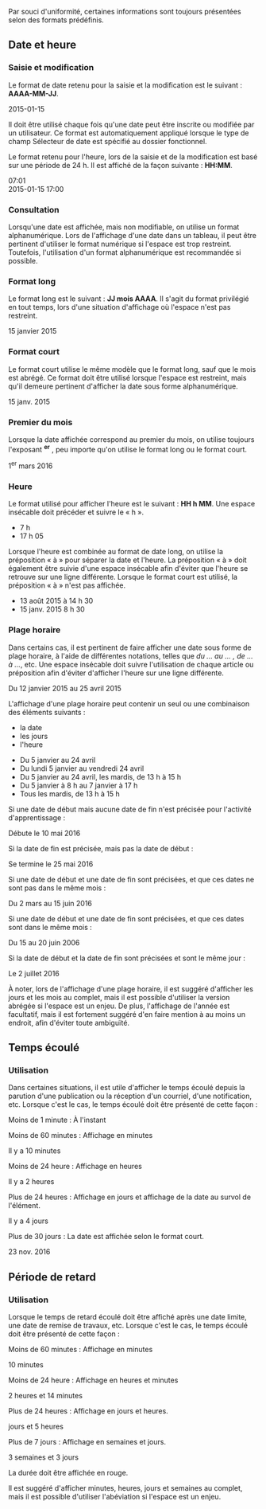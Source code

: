 Par souci d'uniformité, certaines informations sont toujours présentées selon des formats prédéfinis.

## Date et heure
### Saisie et modification
Le format de date retenu pour la saisie et la modification est le suivant : **AAAA-MM-JJ**.

<m-panel>2015-01-15</m-panel>

Il doit être utilisé chaque fois qu'une date peut être inscrite ou modifiée par un utilisateur. Ce format est automatiquement appliqué lorsque le type de champ Sélecteur de date est spécifié au dossier fonctionnel.

Le format retenu pour l'heure, lors de la saisie et de la modification est basé sur une période de 24 h. Il est affiché de la façon suivante : **HH:MM**.

<m-panel>07:01<br/>2015-01-15 17:00</m-panel>

### Consultation
Lorsqu'une date est affichée, mais non modifiable, on utilise un format alphanumérique. Lors de l'affichage d'une date dans un tableau, il peut être pertinent d'utiliser le format numérique si l'espace est trop restreint. Toutefois, l'utilisation d'un format alphanumérique est recommandée si possible.

### Format long
Le format long est le suivant : **JJ mois AAAA**. Il s'agit du format privilégié en tout temps, lors d'une situation d'affichage où l'espace n'est pas restreint.

<m-panel>15 janvier 2015</m-panel>

### Format court
Le format court utilise le même modèle que le format long, sauf que le mois est abrégé. Ce format doit être utilisé lorsque l'espace est restreint, mais qu'il demeure pertinent d'afficher la date sous forme alphanumérique.

<m-panel>15 janv. 2015</m-panel>

### Premier du mois
Lorsque la date affichée correspond au premier du mois, on utilise toujours l'exposant <sup>**er**</sup> , peu importe qu'on utilise le format long ou le format court.

<m-panel>1<sup>er</sup> mars 2016</m-panel>

### Heure
Le format utilisé pour afficher l'heure est le suivant : **HH h MM**. Une espace insécable doit précéder et suivre le « h ».

<m-panel>
    <ul class="m-u--bullet-list">
        <li>7 h</li>
        <li>17 h 05</li>
    </ul>
</m-panel>

Lorsque l'heure est combinée au format de date long, on utilise la préposition « à » pour séparer la date et l'heure. La préposition « à » doit également être suivie d'une espace insécable afin d'éviter que l'heure se retrouve sur une ligne différente. Lorsque le format court est utilisé, la préposition « à » n'est pas affichée.

<m-panel>
    <ul class="m-u--bullet-list">
        <li>13 août 2015 à 14 h 30</li>
        <li>15 janv. 2015 8 h 30</li>
    </ul>
</m-panel>

### Plage horaire
Dans certains cas, il est pertinent de faire afficher une date sous forme de plage horaire, à l'aide de différentes notations, telles que *du ... au ... , de ... à ...*, etc. Une espace insécable doit suivre l'utilisation de chaque article ou préposition afin d'éviter d'afficher l'heure sur une ligne différente.

<m-panel>Du 12 janvier 2015 au 25 avril 2015</m-panel>

L'affichage d'une plage horaire peut contenir un seul ou une combinaison des éléments suivants :
<ul class="m-u--bullet-list">
        <li>la date</li>
        <li>les jours</li>
        <li>l'heure</li>
    </ul>

<m-panel>
    <ul class="m-u--bullet-list">
        <li>Du 5 janvier au 24 avril</li>
        <li>Du lundi 5 janvier au vendredi 24 avril</li>
        <li>Du 5 janvier au 24 avril, les mardis, de 13 h à 15 h</li>
        <li>Du 5 janvier à 8 h au 7 janvier à 17 h</li>
        <li>Tous les mardis, de 13 h à 15 h</li>
    </ul>
</m-panel>

Si une date de début mais aucune date de fin n'est précisée pour l'activité d'apprentissage :

<m-panel>Débute le 10 mai 2016</m-panel>

Si la date de fin est précisée, mais pas la date de début :

<m-panel>Se termine le 25 mai 2016</m-panel>

Si une date de début et une date de fin sont précisées, et que ces dates ne sont pas dans le même mois :

<m-panel>Du 2 mars au 15 juin 2016</m-panel>

Si une date de début et une date de fin sont précisées, et que ces dates sont dans le même mois :

<m-panel>Du 15 au 20 juin 2006</m-panel>

Si la date de début et la date de fin sont précisées et sont le même jour :

<m-panel>Le 2 juillet 2016</m-panel>

À noter, lors de l'affichage d'une plage horaire, il est suggéré d'afficher les jours et les mois au complet, mais il est possible d'utiliser la version abrégée si l'espace est un enjeu. De plus, l'affichage de l'année est facultatif, mais il est fortement suggéré d'en faire mention à au moins un endroit, afin d'éviter toute ambiguïté.

<h2>Temps écoulé</h2>
<h3>Utilisation</h3>
Dans certaines situations, il est utile d'afficher le temps écoulé depuis la parution d'une publication ou la réception d'un courriel, d'une notification, etc. Lorsque c'est le cas, le temps écoulé doit être présenté de cette façon :

Moins de 1 minute : À l'instant

Moins de 60 minutes : Affichage en minutes

<m-panel>Il y a 10 minutes</m-panel>

Moins de 24 heure : Affichage en heures

<m-panel>Il y a 2 heures</m-panel>

Plus de 24 heures : Affichage en jours et affichage de la date au survol de l'élément.

<m-panel>Il y a 4 jours</m-panel>

Plus de 30 jours : La date est affichée selon le format court.

<m-panel>23 nov. 2016</m-panel>

<h2>Période de retard</h2>
<h3>Utilisation</h3>
Lorsque le temps de retard écoulé doit être affiché après une date limite, une date de remise de travaux, etc. Lorsque c'est le cas, le temps écoulé doit être présenté de cette façon :

Moins de 60 minutes : Affichage en minutes

<m-panel>10 minutes</m-panel>

Moins de 24 heure : Affichage en heures et minutes

<m-panel>2 heures et 14 minutes</m-panel>

Plus de 24 heures : Affichage en jours et heures.

<m-panel>jours et 5 heures</m-panel>

Plus de 7 jours : Affichage en semaines et jours.

<m-panel>3 semaines et 3 jours</m-panel>

La durée doit être affichée en rouge.

Il est suggéré d'afficher minutes, heures, jours et semaines au complet, mais il est possible d'utiliser l'abéviation si l'espace est un enjeu.